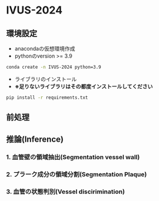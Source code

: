 # IVUS-2024


## 環境設定
- anacondaの仮想環境作成
- pythonのversion >= 3.9
```bash
conda create -n IVUS-2024 python=3.9
```

- ライブラリのインストール
- **※足りないライブラリはその都度インストールしてください**
```bash
pip install -r requirements.txt
```

## 前処理

## 推論(Inference)
### 1. 血管壁の領域抽出(Segmentation vessel wall)

### 2. プラーク成分の領域分割(Segmentation Plaque)

### 3. 血管の状態判別(Vessel discirimination)
